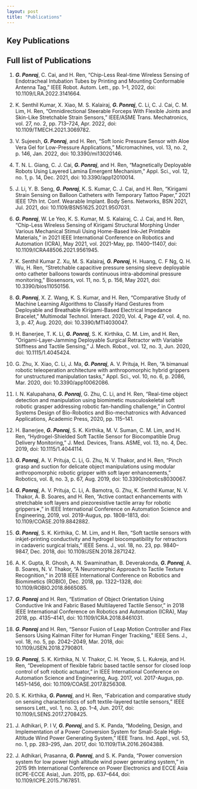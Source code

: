 ```yaml
---
layout: post
title: "Publications"
---
```


## Key Publications

## Full list of Publications

1. <b>_G. Ponraj_</b>, C. Cai, and H. Ren, “Chip-Less Real-time Wireless Sensing of Endotracheal Intubation Tubes by Printing and Mounting Conformable Antenna Tag,” IEEE Robot. Autom. Lett., pp. 1–1, 2022, doi: 10.1109/LRA.2022.3141664.

2. K. Senthil Kumar, X. Xiao, M. S. Kalairaj, <b>_G. Ponraj_</b>, C. Li, C. J. Cai, C. M. Lim, H. Ren, “Omnidirectional Steerable Forceps With Flexible Joints and Skin-Like Stretchable Strain Sensors,” IEEE/ASME Trans. Mechatronics, vol. 27, no. 2, pp. 713–724, Apr. 2022, doi: 10.1109/TMECH.2021.3069782.

3. V. Sujeesh, <b>_G. Ponraj_</b>, and H. Ren, “Soft Ionic Pressure Sensor with Aloe Vera Gel for Low-Pressure Applications,” Micromachines, vol. 13, no. 2, p. 146, Jan. 2022, doi: 10.3390/mi13020146.

4. T. N. L. Giang, C. J. Cai, <b>_G. Ponraj_</b>, and H. Ren, “Magnetically Deployable Robots Using Layered Lamina Emergent Mechanism,” Appl. Sci., vol. 12, no. 1, p. 14, Dec. 2021, doi: 10.3390/app12010014.

5. J. Li, Y. B. Seng, <b>_G. Ponraj_</b>, K. S. Kumar, C. J. Cai, and H. Ren, “Kirigami Strain Sensing on Balloon Catheters with Temporary Tattoo Paper,” 2021 IEEE 17th Int. Conf. Wearable Implant. Body Sens. Networks, BSN 2021, Jul. 2021, doi: 10.1109/BSN51625.2021.9507031.

6. <b>_G. Ponraj_</b>, W. Le Yeo, K. S. Kumar, M. S. Kalairaj, C. J. Cai, and H. Ren, “Chip-Less Wireless Sensing of Kirigami Structural Morphing Under Various Mechanical Stimuli Using Home-Based Ink-Jet Printable Materials,” in 2021 IEEE International Conference on Robotics and Automation (ICRA), May 2021, vol. 2021-May, pp. 11400–11407, doi: 10.1109/ICRA48506.2021.9561945.

7. K. Senthil Kumar Z. Xu, M. S. Kalairaj, <b>_G. Ponraj_</b>, H. Huang, C. F Ng, Q. H. Wu, H. Ren, “Stretchable capacitive pressure sensing sleeve deployable onto catheter balloons towards continuous intra-abdominal pressure monitoring,” Biosensors, vol. 11, no. 5, p. 156, May 2021, doi: 10.3390/bios11050156.

8. <b>_G. Ponraj_</b>, X. Z. Wang, K. S. Kumar, and H. Ren, “Comparative Study of Machine Learning Algorithms to Classify Hand Gestures from Deployable and Breathable Kirigami-Based Electrical Impedance Bracelet,” Multimodal Technol. Interact. 2020, Vol. 4, Page 47, vol. 4, no. 3, p. 47, Aug. 2020, doi: 10.3390/MTI4030047.

9. H. Banerjee, T. K. Li, <b>_G. Ponraj_</b>, S. K. Kirthika, C. M. Lim, and H. Ren, “Origami-Layer-Jamming Deployable Surgical Retractor with Variable Stiffness and Tactile Sensing,” J. Mech. Robot., vol. 12, no. 3, Jun. 2020, doi: 10.1115/1.4045424.

10. G. Zhu, X. Xiao, C. Li, J. Ma, <b>_G. Ponraj_</b>, A. V. Prituja, H. Ren, “A bimanual robotic teleoperation architecture with anthropomorphic hybrid grippers for unstructured manipulation tasks,” Appl. Sci., vol. 10, no. 6, p. 2086, Mar. 2020, doi: 10.3390/app10062086.

11. I. N. Kalupahana, <b>_G. Ponraj_</b>, G. Zhu, C. Li, and H. Ren, “Real-time object detection and manipulation using biomimetic musculoskeletal soft robotic grasper addressing robotic fan-handling challenge,” in Control Systems Design of Bio-Robotics and Bio-mechatronics with Advanced Applications, Academic Press, 2020, pp. 115–141.

12. H. Banerjee, <b>_G. Ponraj_</b>, S. K. Kirthika, M. V. Suman, C. M. Lim, and H. Ren, “Hydrogel-Shielded Soft Tactile Sensor for Biocompatible Drug Delivery Monitoring,” J. Med. Devices, Trans. ASME, vol. 13, no. 4, Dec. 2019, doi: 10.1115/1.4044114.

13. <b>_G. Ponraj_</b>, A. V. Prituja, C. Li, G. Zhu, N. V. Thakor, and H. Ren, “Pinch grasp and suction for delicate object manipulations using modular anthropomorphic robotic gripper with soft layer enhancements,” Robotics, vol. 8, no. 3, p. 67, Aug. 2019, doi: 10.3390/robotics8030067.

14. <b>_G. Ponraj_</b>, A. V. Prituja, C. Li, A. Bamotra, G. Zhu, K. Senthil Kumar, N. V. Thakor, A. B. Soares, and H. Ren, “Active contact enhancements with stretchable soft layers and piezoresistive tactile array for robotic grippers∗,” in IEEE International Conference on Automation Science and Engineering, 2019, vol. 2019-Augus, pp. 1808–1813, doi: 10.1109/COASE.2019.8842882.

15. <b>_G. Ponraj_</b>, S. K. Kirthika, C. M. Lim, and H. Ren, “Soft tactile sensors with inkjet-printing conductivity and hydrogel biocompatibility for retractors in cadaveric surgical trials,” IEEE Sens. J., vol. 18, no. 23, pp. 9840–9847, Dec. 2018, doi: 10.1109/JSEN.2018.2871242.

16. A. K. Gupta, R. Ghosh, A. N. Swaminathan, B. Deverakonda, <b>_G. Ponraj_</b>, A. B. Soares, N. V. Thakor, “A Neuromorphic Approach to Tactile Texture Recognition,” in 2018 IEEE International Conference on Robotics and Biomimetics (ROBIO), Dec. 2018, pp. 1322–1328, doi: 10.1109/ROBIO.2018.8665085.

17. <b>_G. Ponraj_</b> and H. Ren, “Estimation of Object Orientation Using Conductive Ink and Fabric Based Multilayered Tactile Sensor,” in 2018 IEEE International Conference on Robotics and Automation (ICRA), May 2018, pp. 4135–4141, doi: 10.1109/ICRA.2018.8461031.

18. <b>_G. Ponraj_</b> and H. Ren, “Sensor Fusion of Leap Motion Controller and Flex Sensors Using Kalman Filter for Human Finger Tracking,” IEEE Sens. J., vol. 18, no. 5, pp. 2042–2049, Mar. 2018, doi: 10.1109/JSEN.2018.2790801.

19. <b>_G. Ponraj_</b>, S. K. Kirthika, N. V. Thakor, C. H. Yeow, S. L. Kukreja, and H. Ren, “Development of flexible fabric based tactile sensor for closed loop control of soft robotic actuator,” in IEEE International Conference on Automation Science and Engineering, Aug. 2017, vol. 2017-Augus, pp. 1451–1456, doi: 10.1109/COASE.2017.8256308.

20. S. K. Kirthika, <b>_G. Ponraj_</b>, and H. Ren, “Fabrication and comparative study on sensing characteristics of soft textile-layered tactile sensors,” IEEE sensors Lett., vol. 1, no. 3, pp. 1–4, Jun. 2017, doi: 10.1109/LSENS.2017.2708425.

21. J. Adhikari, P. I V, <b>_G. Ponraj_</b>, and S. K. Panda, “Modeling, Design, and Implementation of a Power Conversion System for Small-Scale High-Altitude Wind Power Generating System,” IEEE Trans. Ind. Appl., vol. 53, no. 1, pp. 283–295, Jan. 2017, doi: 10.1109/TIA.2016.2604388.

22. J. Adhikari, Prasanna, <b>_G. Ponraj_</b>, and S. K. Panda, “Power conversion system for low power high altitude wind power generating system,” in 2015 9th International Conference on Power Electronics and ECCE Asia (ICPE-ECCE Asia), Jun. 2015, pp. 637–644, doi: 10.1109/ICPE.2015.7167851.
